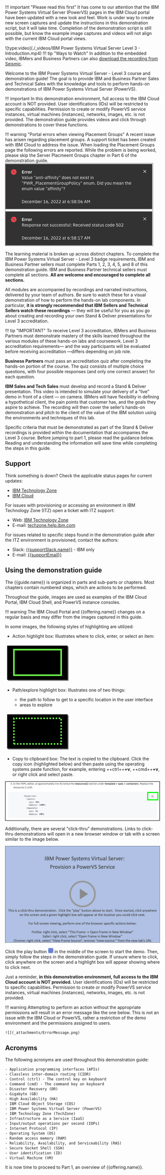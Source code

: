 !!! important "Please read this first"
    It has come to our attention that the IBM Power Systems Virtual Server (PowerVS) pages in the IBM Cloud portal have been updated with a new look and feel. Work is under way to create new screen captures and update the instructions in this demonstration script, but it will take time. Completion of the demonstration script is still possible, but know the example image captures and videos will not align with the current IBM Cloud portal views.

![type:video](./_videos/IBM Power Systems Virtual Server Level 3 - Introduction.mp4)
!!! tip "Ways to Watch"
    In addition to the embedded video, IBMers and Business Partners can also <a href="https://ibm.seismic.com/Link/Content/DCGdHJ7DMdqHD8cV7Wp8f4Rg9Bgd" target="_blank">download the recording from Seismic</a>.

Welcome to the IBM Power Systems Virtual Server - Level 3 course and demonstration guide! The goal is to provide IBM and Business Partner Sales and Technical Sales with the knowledge and tools to perform hands-on demonstrations of IBM Power Systems Virtual Server (PowerVS).

!!! important
    In this demonstration environment, full access to the IBM Cloud account is NOT provided. User identifications (IDs) will be restricted to specific capabilities. Permission to create or modify PowerVS service instances, virtual machines (instances), networks, images, etc. is not provided. The demonstration guide provides videos and click through demonstrations to cover these functions.

!!! warning "Portal errors when viewing Placement Groups"
        A recent issue has arisen regarding placement groups. A support ticket has been created with IBM Cloud to address the issue. When loading the Placement Groups page the following errors are reported.  While the problem is being worked, please skip the Server Placmeent Groups chapter in Part 6 of the demonstration guide.
        ![](_attachments/PlacementGroupErrors.png)

The learning material is broken up across distinct chapters. To complete the IBM Power Systems Virtual Server - Level 3 badge requirements, IBM and Business Partner sellers must complete Parts 1, 2, 3, 4, 5, and 8 of this demonstration guide. IBM and Business Partner technical sellers must complete all sections. **All are welcome and encouraged to complete all sections.**

All modules are accompanied by recordings and narrated instructions, delivered by your team of authors. Be sure to watch these for a visual demonstration of how to perform the hands-on lab components. In particular, **it is strongly recommended that IBM Sellers and Technical Sellers watch these recordings** — they will be useful for you as you go about creating and recording your own Stand & Deliver presentations for Level 3 accreditation.

!!! tip "IMPORTANT"
    To receive Level 3 accreditation, IBMers and Business Partners must demonstrate mastery of the skills learned throughout the various modules of these hands-on labs and coursework. Level 3 accreditation requirements— and the way participants will be evaluated before receiving accreditation —differs depending on job role.

**Business Partners** must pass an accreditation quiz after completing the hands-on portion of the course. The quiz consists of multiple choice questions, with four possible responses (and only one correct answer) for each question.

**IBM Sales and Tech Sales** must develop and record a Stand & Deliver presentation. This video is intended to simulate your delivery of a “live” demo in front of a client — on camera. IBMers will have flexibility in defining a hypothetical client, the pain points that customer has, and the goals they aspire to achieve. The recording will then cover the seller’s hands-on demonstration and pitch to the client of the value of the IBM solution using the environments and techniques of this lab.

Specific criteria that must be demonstrated as part of the Stand & Deliver recordings is provided within the documentation that accompanies the Level 3 course. Before jumping to part 1, please read the guidance below. Reading and understanding the information will save time while completing the steps in this guide.

## Support

Think something is down? Check the applicable status pages for current updates:

-  <a href="https://techzone.status.io/" target="_blank">IBM Technology Zone</a>
-  <a href="https://cloud.ibm.com/status" target="_blank">IBM Cloud</a>

For issues with provisioning or accessing an environment in IBM Technology Zone (ITZ) open a ticket with ITZ support:
- Web:  <a href="https://ibmsf.force.com/ibminternalproducts/s/createrecord/NewCase?language=en_US" target="_blank">IBM Technology Zone</a>
- E-mail: <a href="mailto:techzone.help@ibm.com" target="_blank">techzone.help.ibm.com</a>

For issues related to specific steps found in the demonstration guide after the ITZ environment is provisioned, contact the authors:

- Slack: <a href="{{supportSlack.url}}" target="_blank">{{supportSlack.name}}</a> - IBM only
- E-mail: <a href="{{supportEmail}}" target="_blank">{{supportEmail}}</a>

## Using the demonstration guide

The {{guide.name}} is organized in parts and sub-parts or chapters. Most chapters contain numbered steps, which are actions to be performed.

Throughout the guide, images are used as examples of the IBM Cloud Portal, IBM Cloud Shell, and PowerVS instance consoles.

!!! warning
    The IBM Cloud Portal and {{offering.name}} changes on a regular basis and may differ from the images captured in this guide.

In some images, the following styles of highlighting are utilized:

- Action highlight box: Illustrates where to click, enter, or select an item:

![](_attachments/ClickActionRectangle.png)

- Path/explore highlight box: Illustrates one of two things:

    - the path to follow to get to a specific location in the user interface
    - areas to explore

![](_attachments/PathExploreHighlight.png)

- Copy to clipboard box: The text is copied to the clipboard. Click the copy icon (highlighted below) and then paste using the operating systems paste function, for example, entering ++ctrl++**+v**, ++cmd++**+v**, or right click and select paste.

![](_attachments/Usage-Clipboard.png)

Additionally, there are several "click-thru" demonstrations. Links to click-thru demonstrations will open in a new browser window or tab with a screen similar to the image below.

![](_attachments/ClickThruStartPage.png)

Click the play button ![](_attachments/ClickThruPlayButton.png) in the middle of the screen to start the demo. Then, simply follow the steps in the demonstration guide. If unsure where to click, click anywhere on the screen and a highlight box will appear showing where to click next.

Just a reminder, **in this demonstration environment, full access to the IBM Cloud account is NOT provided.** User identifications (IDs) will be restricted to specific capabilities. Permission to create or modify PowerVS service instances, virtual machines (instances), networks, images, etc. is not provided.

!!! warning
    Attempting to perform an action without the appropriate permissions will result in an error message like the one below. This is not an issue with the IBM Cloud or PowerVS, rather a restriction of the demo environment and the permissions assigned to users.

    ![](_attachments/ErrorMessage.png)

## Acronyms

The following acronyms are used throughout this demonstration guide:

    - Application programming interfaces (APIs)
    - Classless inter-domain routing (CIDR)
    - Control (ctrl) - The control key on keyboard
    - Command (cmd) - The command key on keyboard
    - Disaster Recovery (DR)
    - Gigabyte (GB)
    - High Availability (HA)
    - IBM Cloud Object Storage (COS)
    - IBM Power Systems Virtual Server (PowerVS)
    - IBM Technology Zone (TechZone)
    - Infrastructure as a Service (IaaS)
    - Input/output operations per second (IOPs)
    - Internet Protocol (IP)
    - Operating System (OS)
    - Random access memory (RAM)
    - Reliability, Availability, and Serviceability (RAS)
    - Secure Socket Shell (SSH)
    - User identification (ID)
    - Virtual Machine (VM)

It is now time to proceed to Part 1, an overview of {{offering.name}}.
